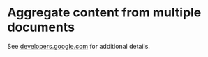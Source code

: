 # Aggregate content from multiple documents

See [developers.google.com](https://developers.google.com/apps-script/samples/automations/aggregate-document-content) for additional details.
